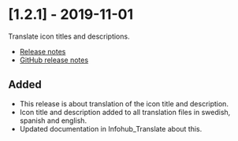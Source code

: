 # [1.2.1] - 2019-11-01
Translate icon titles and descriptions. 

* [Release notes](main,release_v1_v1v2_v1v2v1)
* [GitHub release notes](https://github.com/peterlembke/infohub/releases/tag/v1.2.1)

## Added
- This release is about translation of the icon title and description.
- Icon title and description added to all translation files in swedish, spanish and english.
- Updated documentation in Infohub_Translate about this.
